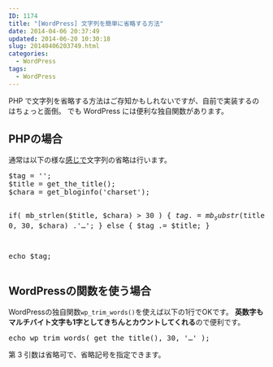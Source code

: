 ```yaml
---
ID: 1174
title: "[WordPress] 文字列を簡単に省略する方法"
date: 2014-04-06 20:37:49
updated: 2014-06-20 10:30:18
slug: 20140406203749.html
categories:
  - WordPress
tags:
  - WordPress
---
```


PHP で文字列を省略する方法はご存知かもしれないですが、自前で実装するのはちょっと面倒。
でも WordPress には便利な独自関数があります。

<!--more-->
<h2>PHPの場合</h2>
通常は以下の様な<u>感じで</u>文字列の省略は行います。
<pre class="linenums php">$tag = '';
$title = get_the_title();
$chara = get_bloginfo('charset');

if( mb_strlen($title, $chara) > 30 ) {
$tag .= mb_substr($title, 0, 30, $chara) .'…';
} else {
  $tag .= \$title;
}

echo \$tag;</pre>

<h2>WordPressの関数を使う場合</h2>
WordPressの独自関数<code>wp_trim_words()</code>を使えば以下の1行でOKです。
<strong>英数字もマルチバイト文字も1字としてきちんとカウントしてくれる</strong>ので便利です。
<pre class="linenums php">echo wp_trim_words( get_the_title(), 30, '…' );</pre>

第 3 引数は省略可で、省略記号を指定できます。
